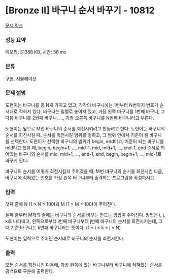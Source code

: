 # [Bronze II] 바구니 순서 바꾸기 - 10812 

[문제 링크](https://www.acmicpc.net/problem/10812) 

### 성능 요약

메모리: 31388 KB, 시간: 56 ms

### 분류

구현, 시뮬레이션

### 문제 설명

<p>도현이는 바구니를 총 N개 가지고 있고, 각각의 바구니에는 1번부터 N번까지 번호가 순서대로 적혀져 있다. 바구니는 일렬로 놓여져 있고, 가장 왼쪽 바구니를 1번째 바구니, 그 다음 바구니를 2번째 바구니, ..., 가장 오른쪽 바구니를 N번째 바구니라고 부른다. </p>

<p>도현이는 앞으로 M번 바구니의 순서를 회전시키려고 만들려고 한다. 도현이는 바구니의 순서를 회전시킬 때, 순서를 회전시킬 범위를 정하고, 그 범위 안에서 기준이 될 바구니를 선택한다. 도현이가 선택한 바구니의 범위가 begin, end이고, 기준이 되는 바구니를 mid라고 했을 때, begin, begin+1, ..., mid-1, mid, mid+1, ..., end-1, end 순서로 되어있는 바구니의 순서를 mid, mid+1, ..., end-1, end, begin, begin+1, ..., mid-1로 바꾸게 된다.</p>

<p>바구니의 순서를 어떻게 회전시킬지 주어졌을 때, M번 바구니의 순서를 회전시킨 다음, 바구니에 적혀있는 번호를 가장 왼쪽 바구니부터 출력하는 프로그램을 작성하시오.</p>

### 입력 

 <p>첫째 줄에 N (1 ≤ N ≤ 100)과 M (1 ≤ M ≤ 100)이 주어진다.</p>

<p>둘째 줄부터 M개의 줄에는 바구니의 순서를 바꾸는 만드는 방법이 주어진다. 방법은 i, j, k로 나타내고, 왼쪽으로부터 i번째 바구니부터 j번째 바구니의 순서를 회전시키는데, 그 때 기준 바구니는 k번째 바구니라는 뜻이다. (1 ≤ i ≤ k ≤ j ≤ N)</p>

<p>도현이는 입력으로 주어진 순서대로 바구니의 순서를 회전시킨다.</p>

### 출력 

 <p>모든 순서를 회전시킨 다음에, 가장 왼쪽에 있는 바구니부터 바구니에 적혀있는 순서를 공백으로 구분해 출력한다.</p>

